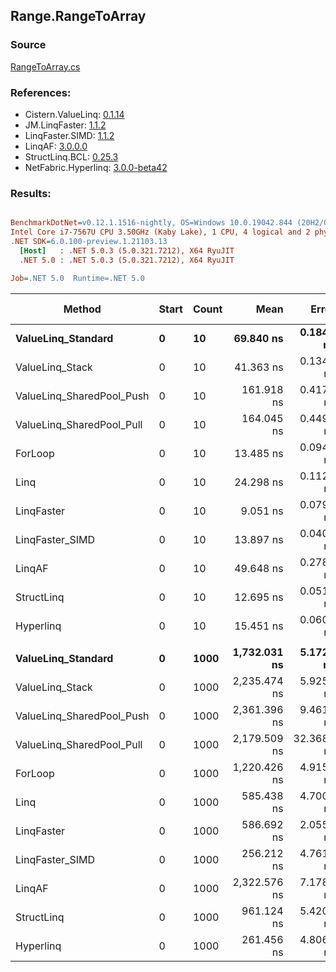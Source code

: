 ﻿## Range.RangeToArray

### Source
[RangeToArray.cs](../LinqBenchmarks/Range/RangeToArray.cs)

### References:
- Cistern.ValueLinq: [0.1.14](https://www.nuget.org/packages/Cistern.ValueLinq/0.1.14)
- JM.LinqFaster: [1.1.2](https://www.nuget.org/packages/JM.LinqFaster/1.1.2)
- LinqFaster.SIMD: [1.1.2](https://www.nuget.org/packages/LinqFaster.SIMD/1.0.3)
- LinqAF: [3.0.0.0](https://www.nuget.org/packages/LinqAF/3.0.0.0)
- StructLinq.BCL: [0.25.3](https://www.nuget.org/packages/StructLinq.BCL/0.25.3)
- NetFabric.Hyperlinq: [3.0.0-beta42](https://www.nuget.org/packages/NetFabric.Hyperlinq/3.0.0-beta42)

### Results:
``` ini

BenchmarkDotNet=v0.12.1.1516-nightly, OS=Windows 10.0.19042.844 (20H2/October2020Update)
Intel Core i7-7567U CPU 3.50GHz (Kaby Lake), 1 CPU, 4 logical and 2 physical cores
.NET SDK=6.0.100-preview.1.21103.13
  [Host]   : .NET 5.0.3 (5.0.321.7212), X64 RyuJIT
  .NET 5.0 : .NET 5.0.3 (5.0.321.7212), X64 RyuJIT

Job=.NET 5.0  Runtime=.NET 5.0  

```
|                    Method | Start | Count |         Mean |      Error |     StdDev | Ratio | RatioSD |  Gen 0 | Gen 1 | Gen 2 | Allocated |
|-------------------------- |------ |------ |-------------:|-----------:|-----------:|------:|--------:|-------:|------:|------:|----------:|
|        **ValueLinq_Standard** |     **0** |    **10** |    **69.840 ns** |  **0.1846 ns** |  **0.1637 ns** |  **5.18** |    **0.04** | **0.0305** |     **-** |     **-** |      **64 B** |
|           ValueLinq_Stack |     0 |    10 |    41.363 ns |  0.1342 ns |  0.1189 ns |  3.07 |    0.02 | 0.0306 |     - |     - |      64 B |
| ValueLinq_SharedPool_Push |     0 |    10 |   161.918 ns |  0.4174 ns |  0.3700 ns | 12.00 |    0.09 | 0.0305 |     - |     - |      64 B |
| ValueLinq_SharedPool_Pull |     0 |    10 |   164.045 ns |  0.4496 ns |  0.3986 ns | 12.16 |    0.07 | 0.0305 |     - |     - |      64 B |
|                   ForLoop |     0 |    10 |    13.485 ns |  0.0942 ns |  0.0881 ns |  1.00 |    0.00 | 0.0306 |     - |     - |      64 B |
|                      Linq |     0 |    10 |    24.298 ns |  0.1127 ns |  0.1054 ns |  1.80 |    0.02 | 0.0497 |     - |     - |     104 B |
|                LinqFaster |     0 |    10 |     9.051 ns |  0.0795 ns |  0.1351 ns |  0.67 |    0.01 | 0.0306 |     - |     - |      64 B |
|           LinqFaster_SIMD |     0 |    10 |    13.897 ns |  0.0408 ns |  0.0341 ns |  1.03 |    0.01 | 0.0306 |     - |     - |      64 B |
|                    LinqAF |     0 |    10 |    49.648 ns |  0.2782 ns |  0.2602 ns |  3.68 |    0.03 | 0.0305 |     - |     - |      64 B |
|                StructLinq |     0 |    10 |    12.695 ns |  0.0519 ns |  0.0434 ns |  0.94 |    0.01 | 0.0306 |     - |     - |      64 B |
|                 Hyperlinq |     0 |    10 |    15.451 ns |  0.0609 ns |  0.0509 ns |  1.14 |    0.01 | 0.0306 |     - |     - |      64 B |
|                           |       |       |              |            |            |       |         |        |       |       |           |
|        **ValueLinq_Standard** |     **0** |  **1000** | **1,732.031 ns** |  **5.1721 ns** |  **4.5850 ns** |  **1.42** |    **0.01** | **1.9226** |     **-** |     **-** |   **4,024 B** |
|           ValueLinq_Stack |     0 |  1000 | 2,235.474 ns |  5.9255 ns |  5.5427 ns |  1.83 |    0.01 | 3.9177 |     - |     - |   8,200 B |
| ValueLinq_SharedPool_Push |     0 |  1000 | 2,361.396 ns |  9.4615 ns |  8.8503 ns |  1.93 |    0.01 | 1.9226 |     - |     - |   4,024 B |
| ValueLinq_SharedPool_Pull |     0 |  1000 | 2,179.509 ns | 32.3681 ns | 27.0289 ns |  1.79 |    0.03 | 1.9226 |     - |     - |   4,024 B |
|                   ForLoop |     0 |  1000 | 1,220.426 ns |  4.9155 ns |  4.3575 ns |  1.00 |    0.00 | 1.9226 |     - |     - |   4,024 B |
|                      Linq |     0 |  1000 |   585.438 ns |  4.7009 ns |  4.3972 ns |  0.48 |    0.00 | 1.9417 |     - |     - |   4,064 B |
|                LinqFaster |     0 |  1000 |   586.692 ns |  2.0554 ns |  1.7163 ns |  0.48 |    0.00 | 1.9226 |     - |     - |   4,024 B |
|           LinqFaster_SIMD |     0 |  1000 |   256.212 ns |  4.7610 ns |  4.4534 ns |  0.21 |    0.00 | 1.9226 |     - |     - |   4,024 B |
|                    LinqAF |     0 |  1000 | 2,322.576 ns |  7.1785 ns |  6.7148 ns |  1.90 |    0.01 | 1.9226 |     - |     - |   4,024 B |
|                StructLinq |     0 |  1000 |   961.124 ns |  5.4208 ns |  4.8054 ns |  0.79 |    0.00 | 1.9226 |     - |     - |   4,024 B |
|                 Hyperlinq |     0 |  1000 |   261.456 ns |  4.8066 ns |  4.0138 ns |  0.21 |    0.00 | 1.9226 |     - |     - |   4,024 B |
